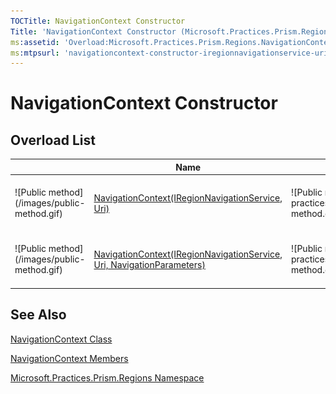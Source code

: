 ```yaml
---
TOCTitle: NavigationContext Constructor
Title: 'NavigationContext Constructor (Microsoft.Practices.Prism.Regions)'
ms:assetid: 'Overload:Microsoft.Practices.Prism.Regions.NavigationContext.\#ctor'
ms:mtpsurl: 'navigationcontext-constructor-iregionnavigationservice-uri-mspp-regions.md'
---
```



# NavigationContext Constructor

## Overload List

<table>

<thead>
<tr class="header">
<th> </th>
<th>Name</th>
<th>Description</th>
</tr>
</thead>
<tbody>
<tr class="odd">

<td>![Public method](/images/public-method.gif)</td>
<td><a href="/patterns-practices/reference/navigationcontext-class-mspp-regions">NavigationContext(IRegionNavigationService, Uri)</a></td>

<td>![Public method](/patterns-practices/reference/images/public-method.gif)</td>
<td><a href="https://msdn.microsoft.com/library/microsoft.practices.prism.regions.navigationcontext.">NavigationContext(IRegionNavigationService, Uri)</a></td>

<td><div class="summary">
Initializes a new instance of the <a href="/patterns-practices/reference/navigationcontext-class-mspp-regions">NavigationContext</a> class for a region name and a <a href="/patterns-practices/reference/navigationcontext-uri-property-mspp-regions">Uri</a>.
</div></td>
</tr>
<tr class="even">

<td>![Public method](/images/public-method.gif)</td>
<td><a href="/patterns-practices/reference/navigationcontext-class-mspp-regions">NavigationContext(IRegionNavigationService, Uri, NavigationParameters)</a></td>

<td>![Public method](/patterns-practices/reference/images/public-method.gif)</td>
<td><a href="https://msdn.microsoft.com/library/microsoft.practices.prism.regions.navigationcontext.">NavigationContext(IRegionNavigationService, Uri, NavigationParameters)</a></td>

<td><div class="summary">
Initializes a new instance of the <a href="/patterns-practices/reference/navigationcontext-class-mspp-regions">NavigationContext</a> class for a region name and a <a href="/patterns-practices/reference/navigationcontext-uri-property-mspp-regions">Uri</a>.
</div></td>
</tr>
</tbody>
</table>

## See Also

[NavigationContext Class](/patterns-practices/reference/navigationcontext-class-mspp-regions)

[NavigationContext Members](/patterns-practices/reference/navigationcontext-members-mspp-regions)

[Microsoft.Practices.Prism.Regions Namespace](/patterns-practices/reference/mspp-regions-namespace)
